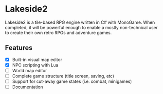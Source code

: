 # Lakeside2
Lakeside2 is a tile-based RPG engine written in C# with MonoGame. When completed, it will be powerful enough to enable a mostly non-technical user to create their own retro RPGs and adventure games.

## Features
- [X] Built-in visual map editor
- [X] NPC scripting with Lua
- [ ] World map editor
- [ ] Complete game structure (title screen, saving, etc)
- [ ] Support for cut-away game states (i.e. combat, minigames)
- [ ] Documentation
